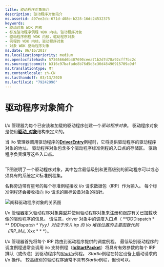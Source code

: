 ```yaml
---
title: 驱动程序对象简介
description: 驱动程序对象简介
ms.assetid: 497ee2dc-671d-408e-b228-16dc24532375
keywords:
- 驱动对象 WDK 内核
- 标准驱动程序例程 WDK 内核，驱动程序对象
- 驱动程序例程 WDK 内核，驱动程序对象
- 例程的 WDK 内核，驱动程序对象
- 对象 WDK 驱动程序对象
ms.date: 06/16/2017
ms.localizationpriority: medium
ms.openlocfilehash: 5736566d6b407690ceea71b2d7d78a92cff7bc2c
ms.sourcegitcommit: b316c97bafade8b76d5d3c30d48496915709a9df
ms.translationtype: MT
ms.contentlocale: zh-CN
ms.lasthandoff: 03/13/2020
ms.locfileid: "79242996"
---
```

# <a name="introduction-to-driver-objects"></a>驱动程序对象简介


## <a href="" id="ddk-introduction-to-driver-objects-kg"></a>


I/o 管理器为每个已安装和加载的驱动程序创建一个*驱动程序对象*。 驱动程序对象是使用[**驱动\_对象**](https://docs.microsoft.com/windows-hardware/drivers/ddi/wdm/ns-wdm-_driver_object)结构来定义的。

当 i/o 管理器调用驱动程序的[**DriverEntry**](https://docs.microsoft.com/windows-hardware/drivers/ddi/wdm/nc-wdm-driver_initialize)例程时，它将提供驱动程序的驱动程序对象的地址。 驱动程序对象包含多个驱动程序标准例程的入口点的存储区。 驱动程序负责填写这些入口点。

## <a href="" id="driver-object-illustration"></a>


下图说明了一个驱动程序对象，其中包含最低级别和更高级别的驱动程序可以或必须具有的系统定义标准例程集。

名称旁边带有星号的每个标准例程接收 i/o 请求数据包（IRP）作为输入。 每个标准例程还会接收指向 i/o 请求的目标设备对象的指针。

![阐释驱动程序对象的关系图](images/24drvobj.png)

I/o 管理器定义驱动程序对象类型并使用驱动程序对象来注册和跟踪有关已加载映像的驱动程序的信息。 请注意，driver 对象中的调度入口点（ **DDDispatch * ** **DDDispatch * **Yyy*）对应于**传入 irp 的 i/o 堆栈位置的主要函数代码（IRP\_MJ\_* Xxx * * *）。

I/o 管理器首先将每个 IRP 路由到驱动程序提供的调度例程。 最低级别驱动程序的调度例程通常会调用 i/o 支持例程（[**IoStartPacket**](https://docs.microsoft.com/windows-hardware/drivers/ddi/ntifs/nf-ntifs-iostartpacket)）将具有有效参数的每个 IRP 排队（或传递）到驱动程序的[*StartIo*](https://docs.microsoft.com/windows-hardware/drivers/ddi/wdm/nc-wdm-driver_startio)例程。 *StartIo*例程在特定设备上启动请求的 i/o 操作。 较高级别的驱动程序通常不具有*StartIo*例程，但也可以。

 

 




